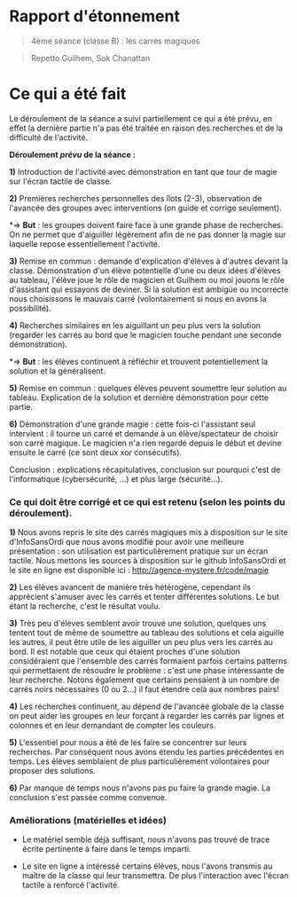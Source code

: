 # Rapport d'étonnement

> 4ème séance (classe B) : les carrés magiques

> Repetto Guilhem, Sok Chanattan

# Ce qui a été fait

Le déroulement de la séance a suivi partiellement ce qui a été prévu, en effet la dernière partie n'a pas été traitée en raison des recherches et de la difficulté de l'activité.

**Déroulement *prévu* de la séance :**

**1)** Introduction de l'activité avec démonstration en tant que tour de magie sur l'écran tactile de classe.

**2)** Premières recherches personnelles des îlots (2-3), observation de l'avancée des groupes avec interventions (on guide et corrige seulement).

*=> **But** : les groupes doivent faire face à une grande phase de recherches. On ne permet que d'aiguiller légèrement afin de ne pas donner la magie sur laquelle repose essentiellement l'activité.

**3)** Remise en commun : demande d'explication d'élèves à d'autres devant la classe. Démonstration d'un élève potentielle d'une ou deux idées d'élèves au tableau, l'élève joue le rôle de magicien et Guilhem ou moi jouons le rôle d'assistant qui essayons de deviner.
Si la solution est ambigüe ou incorrecte nous choisissons le mauvais carré (volontairement si nous en avons la possibilité).

**4)** Recherches similaires en les aiguillant un peu plus vers la solution (regarder les carrés au bord que le magicien touche pendant une seconde démonstration).

*=> **But** : les élèves continuent à réfléchir et trouvent potentiellement la solution et la généralisent.

**5)** Remise en commun : quelques élèves peuvent soumettre leur solution au tableau.
Explication de la solution et dernière démonstration pour cette partie.

**6)** Démonstration d'une grande magie :
cette fois-ci l'assistant seul intervient : il tourne un carré et demande à un élève/spectateur de choisir son carré magique. Le magicien n'a rien regardé depuis le début et devine ensuite le carré (ce sont deux xor consécutifs).

Conclusion : explications récapitulatives, conclusion sur pourquoi c'est de l'informatique (cybersécurité, ...) et plus large (sécurité...).

### Ce qui doit être corrigé et ce qui est retenu (selon les points du déroulement).

**1)** Nous avons repris le site des carrés magiques mis à disposition sur le site d'InfoSansOrdi que nous avons modifié pour avoir une meilleure présentation : son utilisation est particulièrement pratique sur un écran tactile.
Nous mettons les sources à disposition sur le github InfoSansOrdi et le site en ligne est disponible ici : http://agence-mystere.fr/code/magie

**2)** Les élèves avancent de manière très hétérogène, cependant ils apprécient s'amuser avec les carrés et tenter différentes solutions. Le but étant la recherche, c'est le résultat voulu.

**3)** Très peu d'élèves semblent avoir trouvé une solution, quelques uns tentent tout de même de soumettre au tableau des solutions et cela aiguille les autres, il peut être utile de les aiguiller un peu plus vers les carrés au bord.
Il est notable que ceux qui étaient proches d'une solution considéraient que l'ensemble des carrés formaient parfois certains patterns qui permettaient de résoudre le problème : c'est une phase intéressante de leur recherche.
Notons également que certains pensaient à un nombre de carrés noirs nécessaires (0 ou 2...) il faut étendre celà aux nombres pairs!

**4)** Les recherches continuent, au dépend de l'avancée globale de la classe on peut aider les groupes en leur forçant à regarder les carrés par lignes et colonnes et en leur demandant de compter les couleurs.

**5)** L'essentiel pour nous a été de les faire se concentrer sur leurs recherches. Par conséquent nous avons étendu les parties précédentes en temps. Les élèves semblaient de plus particulièrement volontaires pour proposer des solutions.

**6)** Par manque de temps nous n'avons pas pu faire la grande magie. La conclusion s'est passée comme convenue.

### Améliorations (matérielles et idées)

- Le matériel semble déjà suffisant, nous n'avons pas trouvé de trace écrite pertinente à faire dans le temps imparti.

- Le site en ligne a intéressé certains élèves, nous l'avons transmis au maître de la classe qui leur transmettra. De plus l'interaction avec l'écran tactile a renforcé l'activité.